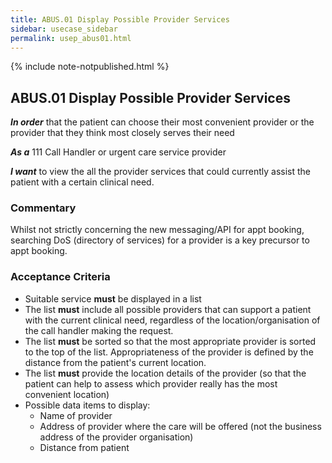```yaml
---
title: ABUS.01 Display Possible Provider Services
sidebar: usecase_sidebar
permalink: usep_abus01.html
---
```

{% include note-notpublished.html %}

## ABUS.01 Display Possible Provider Services
**_In order_** that the patient can choose their most convenient provider or the provider that they think most closely serves their need

**_As a_** 111 Call Handler or urgent care service provider

**_I want_** to view the all the provider services that could currently assist the patient with a certain clinical need.

### Commentary
Whilst not strictly concerning the new messaging/API for appt booking, searching DoS (directory of services) for a provider is a key precursor to appt booking.

### Acceptance Criteria
* Suitable service **must** be displayed in a list
* The list **must** include all possible providers that can support a patient with the current clinical need, regardless of the location/organisation of the call handler making the request.
* The list **must** be sorted so that the most appropriate provider is sorted to the top of the list. Appropriateness of the provider is defined by the distance from the patient's current location.
* The list **must** provide the location details of the provider (so that the patient can help to assess which provider really has the most convenient location)
* Possible data items to display:
    * Name of provider
    * Address of provider where the care will be offered (not the business address of the provider organisation)
    * Distance from patient
